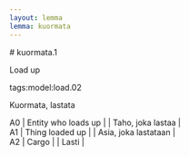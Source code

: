 ```yaml
---
layout: lemma
lemma: kuormata
---
```


<div class="sense">
# <span class="sensename">kuormata.1</span>

<span class="description">Load up</span>

tags:model:load.02

<span class="description">Kuormata, lastata</span>

A0 | Entity who loads up |   | Taho, joka lastaa |  
A1 | Thing loaded up |   | Asia, joka lastataan |  
A2 | Cargo |   | Lasti |  

</div>

